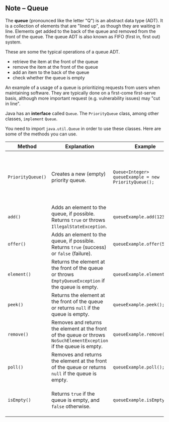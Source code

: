 ## Note – Queue

The **queue** (pronounced like the letter "Q") is an abstract data type (ADT). It is a collection of elements that are "lined up", as though they are waiting in line. Elements get added to the back of the queue and removed from the front of the queue. The queue ADT is also known as FIFO (first in, first out) system. 

These are some the typical operations of a queue ADT.

* retrieve the item at the front of the queue
* remove the item at the front of the queue
* add an item to the back of the queue
* check whether the queue is empty

An example of a usage of a queue is prioritizing requests from users when maintaining software. They are typically done on a first-come first-serve basis, although more important request (e.g. vulnerability issues) may "cut in line". 

Java has an **interface** called `Queue`. The `PriorityQueue` class, among other classes, `implement` `Queue`.

You need to import `java.util.Queue` in order to use these classes. Here are some of the methods you can use. 

| Method | Explanation | Example | Explanation |
| --- | --- | --- | --- |
| `PriorityQueue()` | Creates a new (empty) priority queue. | `Queue<Integer> queueExample = new PriorityQueue();` | Creates a new priority queue of integers called `queueExample`. It is initialized to the empty queue. |
| `add()` | Adds an element to the queue, if possible. Returns `true` or throws `IllegalStateException`. | `queueExample.add(1234);` | Adds `1234` to the top of `queueExample`. |
| `offer()` | Adds an element to the queue, if possible. Returns `true` (success) or `false` (failure).| `queueExample.offer(5678);` | Adds `5678` to the top of `queueExample`. | | 
| `element()` | Returns the element at the front of the queue or throws `EmptyQueueException` if the queue is empty. | `queueExample.element();` | Returns `5678`. |
| `peek()` | Returns the element at the front of the queue or returns `null` if the queue is empty. | `queueExample.peek();` | Returns `5678`. |
| `remove()` | Removes and returns the element at the front of the queue or throws `NoSuchElementException` if the queue is empty. | `queueExample.remove();` | Removes `5678`. Now, `queueExample` contains only `1234`. | 
| `poll()` | Removes and returns the element at the front of the queue or returns `null` if the queue is empty. | `queueExample.poll();` | `Removes 1234`. Now, queueExample is empty again. |
| `isEmpty()` | Returns `true` if the queue is empty, and `false` otherwise. | `queueExample.isEmpty()` | Returns `true`, since `queueExample` is currently empty. |

